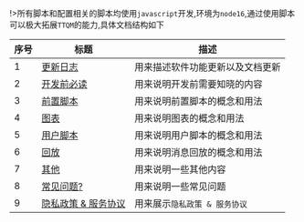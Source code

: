 !>所有脚本和配置相关的脚本均使用`javascript`开发,环境为`node16`,通过使用脚本可以极大拓展`TTQM`的能力,具体文档结构如下

| 序号 | 标题                                                                    | 描述                             |
| ---- | ----------------------------------------------------------------------- | -------------------------------- |
| 1    | [更新日志](zh-cn/release-note/default.md)                               | 用来描述软件功能更新以及文档更新 |
| 2    | [开发前必读](zh-cn/before-use/summary.md)                               | 用来说明开发前需要知晓的内容     |
| 3    | [前置脚本](zh-cn/pre-publish-script/default.md)                         | 用来说明前置脚本的概念和用法     |
| 4    | [图表](zh-cn/chart/default.md)                                          | 用来说明图表的概念和用法         |
| 5    | [用户脚本](zh-cn/user-script/default.md)                                | 用来说明用户脚本的概念和用法     |
| 6    | [回放](zh-cn/replay/default.md)                                         | 用来说明消息回放的概念和用法     |
| 7    | [其他](zh-cn/other/default.md)                                          | 用来说明一些其他内容             |
| 8    | [常见问题?](zh-cn/question/default.md)                                  | 用来说明一些常见问题             |
| 9    | [隐私政策 & 服务协议](zh-cn/terms-of-service-privacy-policy/default.md) | 用来展示`隐私政策 & 服务协议`    |
